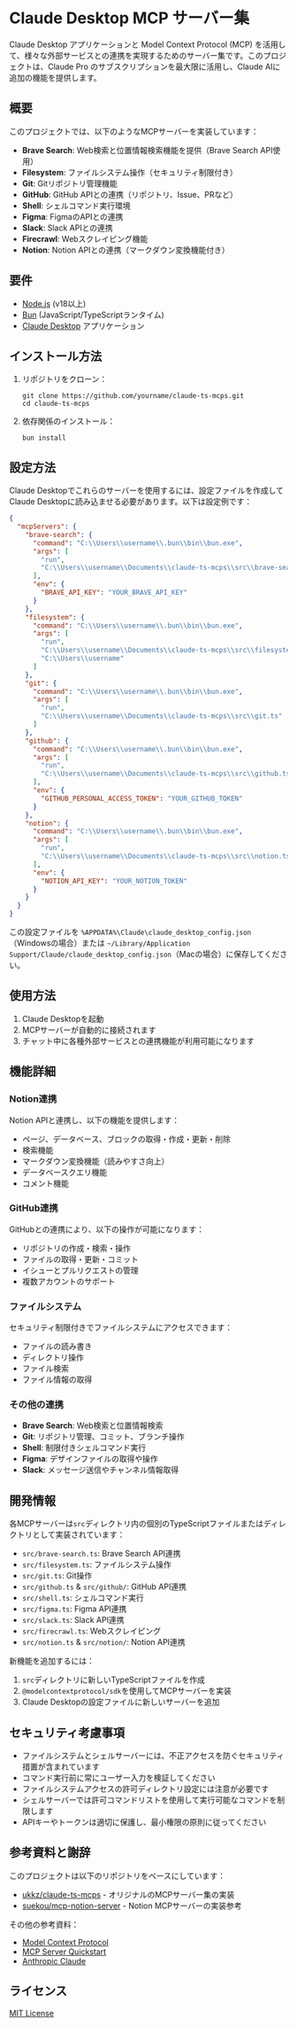 # Claude Desktop MCP サーバー集

Claude Desktop アプリケーションと Model Context Protocol (MCP) を活用して、様々な外部サービスとの連携を実現するためのサーバー集です。このプロジェクトは、Claude Pro のサブスクリプションを最大限に活用し、Claude AIに追加の機能を提供します。

## 概要

このプロジェクトでは、以下のようなMCPサーバーを実装しています：

- **Brave Search**: Web検索と位置情報検索機能を提供（Brave Search API使用）
- **Filesystem**: ファイルシステム操作（セキュリティ制限付き）
- **Git**: Gitリポジトリ管理機能
- **GitHub**: GitHub APIとの連携（リポジトリ、Issue、PRなど）
- **Shell**: シェルコマンド実行環境
- **Figma**: FigmaのAPIとの連携
- **Slack**: Slack APIとの連携
- **Firecrawl**: Webスクレイピング機能
- **Notion**: Notion APIとの連携（マークダウン変換機能付き）

## 要件

- [Node.js](https://nodejs.org/) (v18以上)
- [Bun](https://bun.sh/) (JavaScript/TypeScriptランタイム)
- [Claude Desktop](https://anthropic.com/claude) アプリケーション

## インストール方法

1. リポジトリをクローン：
   ```
   git clone https://github.com/yourname/claude-ts-mcps.git
   cd claude-ts-mcps
   ```

2. 依存関係のインストール：
   ```
   bun install
   ```

## 設定方法

Claude Desktopでこれらのサーバーを使用するには、設定ファイルを作成してClaude Desktopに読み込ませる必要があります。以下は設定例です：

```json
{
  "mcpServers": {
    "brave-search": {
      "command": "C:\\Users\\username\\.bun\\bin\\bun.exe",
      "args": [
        "run",
        "C:\\Users\\username\\Documents\\claude-ts-mcps\\src\\brave-search.ts"
      ],
      "env": {
        "BRAVE_API_KEY": "YOUR_BRAVE_API_KEY"
      }
    },
    "filesystem": {
      "command": "C:\\Users\\username\\.bun\\bin\\bun.exe",
      "args": [
        "run",
        "C:\\Users\\username\\Documents\\claude-ts-mcps\\src\\filesystem.ts",
        "C:\\Users\\username"
      ]
    },
    "git": {
      "command": "C:\\Users\\username\\.bun\\bin\\bun.exe",
      "args": [
        "run",
        "C:\\Users\\username\\Documents\\claude-ts-mcps\\src\\git.ts"
      ]
    },
    "github": {
      "command": "C:\\Users\\username\\.bun\\bin\\bun.exe",
      "args": [
        "run",
        "C:\\Users\\username\\Documents\\claude-ts-mcps\\src\\github.ts"
      ],
      "env": {
        "GITHUB_PERSONAL_ACCESS_TOKEN": "YOUR_GITHUB_TOKEN"
      }
    },
    "notion": {
      "command": "C:\\Users\\username\\.bun\\bin\\bun.exe",
      "args": [
        "run",
        "C:\\Users\\username\\Documents\\claude-ts-mcps\\src\\notion.ts"
      ],
      "env": {
        "NOTION_API_KEY": "YOUR_NOTION_TOKEN"
      }
    }
  }
}
```

この設定ファイルを `%APPDATA%\Claude\claude_desktop_config.json`（Windowsの場合）または `~/Library/Application Support/Claude/claude_desktop_config.json`（Macの場合）に保存してください。

## 使用方法

1. Claude Desktopを起動
2. MCPサーバーが自動的に接続されます
3. チャット中に各種外部サービスとの連携機能が利用可能になります

## 機能詳細

### Notion連携

Notion APIと連携し、以下の機能を提供します：

- ページ、データベース、ブロックの取得・作成・更新・削除
- 検索機能
- マークダウン変換機能（読みやすさ向上）
- データベースクエリ機能
- コメント機能

### GitHub連携

GitHubとの連携により、以下の操作が可能になります：

- リポジトリの作成・検索・操作
- ファイルの取得・更新・コミット
- イシューとプルリクエストの管理
- 複数アカウントのサポート

### ファイルシステム

セキュリティ制限付きでファイルシステムにアクセスできます：

- ファイルの読み書き
- ディレクトリ操作
- ファイル検索
- ファイル情報の取得

### その他の連携

- **Brave Search**: Web検索と位置情報検索
- **Git**: リポジトリ管理、コミット、ブランチ操作
- **Shell**: 制限付きシェルコマンド実行
- **Figma**: デザインファイルの取得や操作
- **Slack**: メッセージ送信やチャンネル情報取得

## 開発情報

各MCPサーバーは`src`ディレクトリ内の個別のTypeScriptファイルまたはディレクトリとして実装されています：

- `src/brave-search.ts`: Brave Search API連携
- `src/filesystem.ts`: ファイルシステム操作
- `src/git.ts`: Git操作
- `src/github.ts` & `src/github/`: GitHub API連携
- `src/shell.ts`: シェルコマンド実行
- `src/figma.ts`: Figma API連携
- `src/slack.ts`: Slack API連携
- `src/firecrawl.ts`: Webスクレイピング
- `src/notion.ts` & `src/notion/`: Notion API連携

新機能を追加するには：

1. `src`ディレクトリに新しいTypeScriptファイルを作成
2. `@modelcontextprotocol/sdk`を使用してMCPサーバーを実装
3. Claude Desktopの設定ファイルに新しいサーバーを追加

## セキュリティ考慮事項

- ファイルシステムとシェルサーバーには、不正アクセスを防ぐセキュリティ措置が含まれています
- コマンド実行前に常にユーザー入力を検証してください
- ファイルシステムアクセスの許可ディレクトリ設定には注意が必要です
- シェルサーバーでは許可コマンドリストを使用して実行可能なコマンドを制限します
- APIキーやトークンは適切に保護し、最小権限の原則に従ってください

## 参考資料と謝辞

このプロジェクトは以下のリポジトリをベースにしています：

- [ukkz/claude-ts-mcps](https://github.com/ukkz/claude-ts-mcps) - オリジナルのMCPサーバー集の実装
- [suekou/mcp-notion-server](https://github.com/suekou/mcp-notion-server) - Notion MCPサーバーの実装参考

その他の参考資料：

- [Model Context Protocol](https://modelcontextprotocol.io/)
- [MCP Server Quickstart](https://modelcontextprotocol.io/quickstart/server)
- [Anthropic Claude](https://www.anthropic.com/claude)

## ライセンス

[MIT License](LICENSE)
